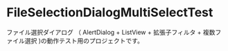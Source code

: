 # FileSelectionDialogMultiSelectTest
ファイル選択ダイアログ （ AlertDialog + ListView + 拡張子フィルタ + 複数ファイル選択 )の動作テスト用のプロジェクトです。
